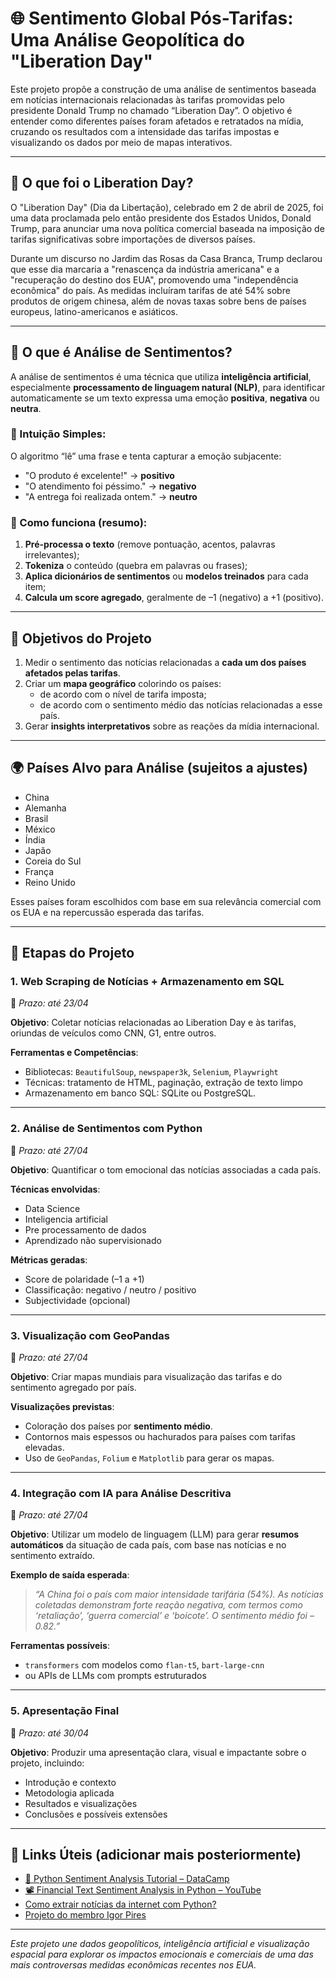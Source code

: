 # 🌐 Sentimento Global Pós-Tarifas: Uma Análise Geopolítica do "Liberation Day"

Este projeto propõe a construção de uma análise de sentimentos baseada em notícias internacionais relacionadas às tarifas promovidas pelo presidente Donald Trump no chamado “Liberation Day”. O objetivo é entender como diferentes países foram afetados e retratados na mídia, cruzando os resultados com a intensidade das tarifas impostas e visualizando os dados por meio de mapas interativos.

---

## 📅 O que foi o Liberation Day?

O "Liberation Day" (Dia da Libertação), celebrado em 2 de abril de 2025, foi uma data proclamada pelo então presidente dos Estados Unidos, Donald Trump, para anunciar uma nova política comercial baseada na imposição de tarifas significativas sobre importações de diversos países.

Durante um discurso no Jardim das Rosas da Casa Branca, Trump declarou que esse dia marcaria a "renascença da indústria americana" e a "recuperação do destino dos EUA", promovendo uma "independência econômica" do país. As medidas incluíram tarifas de até 54% sobre produtos de origem chinesa, além de novas taxas sobre bens de países europeus, latino-americanos e asiáticos.

---

## 🤖 O que é Análise de Sentimentos?

A análise de sentimentos é uma técnica que utiliza **inteligência artificial**, especialmente **processamento de linguagem natural (NLP)**, para identificar automaticamente se um texto expressa uma emoção **positiva**, **negativa** ou **neutra**.

### 🧠 Intuição Simples:
O algoritmo “lê” uma frase e tenta capturar a emoção subjacente:

- "O produto é excelente!" → **positivo**
- "O atendimento foi péssimo." → **negativo**
- "A entrega foi realizada ontem." → **neutro**

### 🔧 Como funciona (resumo):
1. **Pré-processa o texto** (remove pontuação, acentos, palavras irrelevantes);
2. **Tokeniza** o conteúdo (quebra em palavras ou frases);
3. **Aplica dicionários de sentimentos** ou **modelos treinados** para cada item;
4. **Calcula um score agregado**, geralmente de –1 (negativo) a +1 (positivo).

---

## 🎯 Objetivos do Projeto

1. Medir o sentimento das notícias relacionadas a **cada um dos países afetados pelas tarifas**.
2. Criar um **mapa geográfico** colorindo os países:
   - de acordo com o nível de tarifa imposta;
   - de acordo com o sentimento médio das notícias relacionadas a esse país.
3. Gerar **insights interpretativos** sobre as reações da mídia internacional.

---

## 🌍 Países Alvo para Análise (sujeitos a ajustes)
- China  
- Alemanha  
- Brasil  
- México  
- Índia  
- Japão  
- Coreia do Sul  
- França  
- Reino Unido  

Esses países foram escolhidos com base em sua relevância comercial com os EUA e na repercussão esperada das tarifas.

---

## 🔧 Etapas do Projeto

### 1. Web Scraping de Notícias + Armazenamento em SQL  
📅 *Prazo: até 23/04*

**Objetivo**: Coletar notícias relacionadas ao Liberation Day e às tarifas, oriundas de veículos como CNN, G1, entre outros.

**Ferramentas e Competências**:
- Bibliotecas: `BeautifulSoup`, `newspaper3k`, `Selenium`, `Playwright`
- Técnicas: tratamento de HTML, paginação, extração de texto limpo
- Armazenamento em banco SQL: SQLite ou PostgreSQL.

---

### 2. Análise de Sentimentos com Python  
📅 *Prazo: até 27/04*

**Objetivo**: Quantificar o tom emocional das notícias associadas a cada país.

**Técnicas envolvidas**:
- Data Science
- Inteligencia artificial
- Pre processamento de dados
- Aprendizado não supervisionado

**Métricas geradas**:
- Score de polaridade (–1 a +1)
- Classificação: negativo / neutro / positivo
- Subjectividade (opcional)

---

### 3. Visualização com GeoPandas  
📅 *Prazo: até 27/04*

**Objetivo**: Criar mapas mundiais para visualização das tarifas e do sentimento agregado por país.

**Visualizações previstas**:
- Coloração dos países por **sentimento médio**.
- Contornos mais espessos ou hachurados para países com tarifas elevadas.
- Uso de `GeoPandas`, `Folium` e `Matplotlib` para gerar os mapas.

---

### 4. Integração com IA para Análise Descritiva  
📅 *Prazo: até 27/04*

**Objetivo**: Utilizar um modelo de linguagem (LLM) para gerar **resumos automáticos** da situação de cada país, com base nas notícias e no sentimento extraído.

**Exemplo de saída esperada**:  
> *“A China foi o país com maior intensidade tarifária (54%). As notícias coletadas demonstram forte reação negativa, com termos como ‘retaliação’, ‘guerra comercial’ e ‘boicote’. O sentimento médio foi –0.82.”*

**Ferramentas possíveis**:  
- `transformers` com modelos como `flan-t5`, `bart-large-cnn`  
- ou APIs de LLMs com prompts estruturados

---

### 5. Apresentação Final  
📅 *Prazo: até 30/04*

**Objetivo**: Produzir uma apresentação clara, visual e impactante sobre o projeto, incluindo:
- Introdução e contexto
- Metodologia aplicada
- Resultados e visualizações
- Conclusões e possíveis extensões

---

## 🔗 Links Úteis (adicionar mais posteriormente)

- [📘 Python Sentiment Analysis Tutorial – DataCamp](https://www.datacamp.com/tutorial/simplifying-sentiment-analysis-python)
- [📽 Financial Text Sentiment Analysis in Python – YouTube](https://youtu.be/EeoCcjPuJwE)
- [Como extrair notícias da internet com Python?](https://www.youtube.com/watch?v=XEGa6wVh8Sk)
- [Projeto do membro Igor Pires](https://github.com/Igor0Pires/status-certificacao-trilha-dev)
---

*Este projeto une dados geopolíticos, inteligência artificial e visualização espacial para explorar os impactos emocionais e comerciais de uma das mais controversas medidas econômicas recentes nos EUA.*
